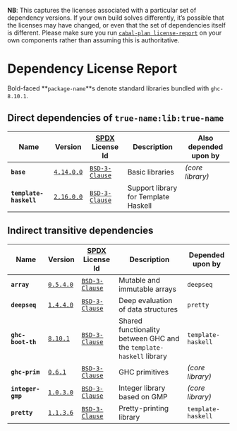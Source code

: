 **NB**: This captures the licenses associated with a particular set of dependency versions. If your own build solves differently, it’s possible that the licenses may have changed, or even that the set of dependencies itself is different. Please make sure you run [`cabal-plan license-report`](https://hackage.haskell.org/package/cabal-plan) on your own components rather than assuming this is authoritative.

# Dependency License Report

Bold-faced **`package-name`**s denote standard libraries bundled with `ghc-8.10.1`.

## Direct dependencies of `true-name:lib:true-name`

| Name | Version | [SPDX](https://spdx.org/licenses/) License Id | Description | Also depended upon by |
| --- | --- | --- | --- | --- |
| **`base`** | [`4.14.0.0`](http://hackage.haskell.org/package/base-4.14.0.0) | [`BSD-3-Clause`](http://hackage.haskell.org/package/base-4.14.0.0/src/LICENSE) | Basic libraries | *(core library)* |
| **`template-haskell`** | [`2.16.0.0`](http://hackage.haskell.org/package/template-haskell-2.16.0.0) | [`BSD-3-Clause`](http://hackage.haskell.org/package/template-haskell-2.16.0.0/src/LICENSE) | Support library for Template Haskell |  |

## Indirect transitive dependencies

| Name | Version | [SPDX](https://spdx.org/licenses/) License Id | Description | Depended upon by |
| --- | --- | --- | --- | --- |
| **`array`** | [`0.5.4.0`](http://hackage.haskell.org/package/array-0.5.4.0) | [`BSD-3-Clause`](http://hackage.haskell.org/package/array-0.5.4.0/src/LICENSE) | Mutable and immutable arrays | `deepseq` |
| **`deepseq`** | [`1.4.4.0`](http://hackage.haskell.org/package/deepseq-1.4.4.0) | [`BSD-3-Clause`](http://hackage.haskell.org/package/deepseq-1.4.4.0/src/LICENSE) | Deep evaluation of data structures | `pretty` |
| **`ghc-boot-th`** | [`8.10.1`](http://hackage.haskell.org/package/ghc-boot-th-8.10.1) | [`BSD-3-Clause`](http://hackage.haskell.org/package/ghc-boot-th-8.10.1/src/LICENSE) | Shared functionality between GHC and the `template-haskell` library | `template-haskell` |
| **`ghc-prim`** | [`0.6.1`](http://hackage.haskell.org/package/ghc-prim-0.6.1) | [`BSD-3-Clause`](http://hackage.haskell.org/package/ghc-prim-0.6.1/src/LICENSE) | GHC primitives | *(core library)* |
| **`integer-gmp`** | [`1.0.3.0`](http://hackage.haskell.org/package/integer-gmp-1.0.3.0) | [`BSD-3-Clause`](http://hackage.haskell.org/package/integer-gmp-1.0.3.0/src/LICENSE) | Integer library based on GMP | *(core library)* |
| **`pretty`** | [`1.1.3.6`](http://hackage.haskell.org/package/pretty-1.1.3.6) | [`BSD-3-Clause`](http://hackage.haskell.org/package/pretty-1.1.3.6/src/LICENSE) | Pretty-printing library | `template-haskell` |


